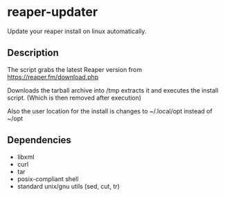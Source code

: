 # reaper-updater
Update your reaper install on linux automatically.

## Description
The script grabs the latest Reaper version from https://reaper.fm/download.php

Downloads the tarball archive into /tmp extracts it and executes the install script. (Which is then removed after execution)

Also the user location for the install is changes to ~/.local/opt instead of ~/opt

## Dependencies

* libxml
* curl
* tar
* posix-compliant shell
* standard unix/gnu utils (sed, cut, tr)
